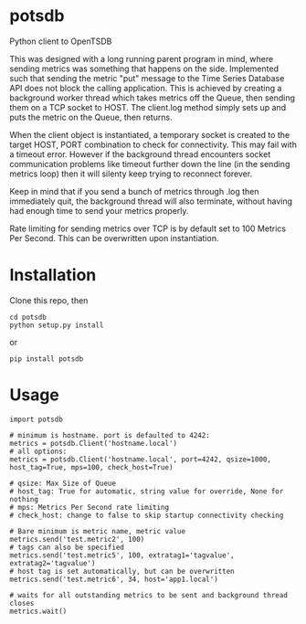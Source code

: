 potsdb
======

Python client to OpenTSDB

This was designed with a long running parent program in mind, where sending metrics was something that happens on the side.
Implemented such that sending the metric "put" message to the Time Series Database API does not block the calling application. This is achieved by creating a background worker thread which takes metrics off the Queue, then sending them on a TCP socket to HOST. The client.log method simply sets up and puts the metric on the Queue, then returns.

When the client object is instantiated, a temporary socket is created to the target HOST, PORT combination to check for connectivity. This may fail with a timeout error. However if the background thread encounters socket communication problems like timeout further down the line (in the sending metrics loop) then it will silenty keep trying to reconnect forever.

Keep in mind that if you send a bunch of metrics through .log then immediately quit, the background thread will also terminate, without having had enough time to send your metrics properly.

Rate limiting for sending metrics over TCP is by default set to 100 Metrics Per Second. This can be overwritten upon instantiation.

Installation
===
Clone this repo, then 
```
cd potsdb
python setup.py install
```
or
```
pip install potsdb
```

Usage
===
```
import potsdb

# minimum is hostname. port is defaulted to 4242:
metrics = potsdb.Client('hostname.local')
# all options:
metrics = potsdb.Client('hostname.local', port=4242, qsize=1000, host_tag=True, mps=100, check_host=True)

# qsize: Max Size of Queue
# host_tag: True for automatic, string value for override, None for nothing
# mps: Metrics Per Second rate limiting
# check_host: change to false to skip startup connectivity checking

# Bare minimum is metric name, metric value
metrics.send('test.metric2', 100)
# tags can also be specified
metrics.send('test.metric5', 100, extratag1='tagvalue', extratag2='tagvalue')
# host tag is set automatically, but can be overwritten
metrics.send('test.metric6', 34, host='app1.local')

# waits for all outstanding metrics to be sent and background thread closes
metrics.wait()

```
